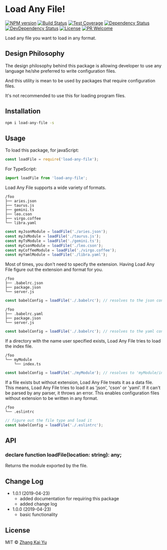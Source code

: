 # Load Any File!
[![NPM version][npm-image]][npm-url]
[![Build Status][travis-image]][travis-url]
[![Test Coverage][cov-image]][cov-url]
[![Dependency Status][daviddm-image]][daviddm-url]
[![DevDependency Status][daviddm-image-dev]][daviddm-url-dev]
[![License][license-image]][license-url]
[![PR Welcome][pr-image]][pr-url]

Load any file you want to load in any format.

## Design Philosophy

The design philosophy behind this package is allowing developer to use any
language he/she preferred to write configuration files.

And this utility is mean to be used by packages that require configuration
files.

It's not recommended to use this for loading program files.

## Installation

```bash
npm i load-any-file -s
```

## Usage

To load this package, for javaScript:
```js
const loadFile = require('load-any-file');
```
For TypeScript:
```ts
import loadFile from 'load-any-file';
```

Load Any File supports a wide variety of formats.

```
/foo
├── aries.json
├── taurus.js
├── gemini.ts
├── leo.cson
├── virgo.coffee
└── libra.yaml
```

``` js
const myJsonModule = loadFile('./aries.json');
const myJsModule = loadFile('./taurus.js');
const myTsModule = loadFile('./gemini.ts');
const myCsonModule = loadFile('./leo.cson');
const myCoffeeModule = loadFile('./virgo.coffee');
const myYamlModule = loadFile('./libra.yaml');
```

Most of times, you don't need to specify the extension. Having Load Any File
figure out the extension and format for you.

```
/foo
├── .babelrc.json
├── package.json
└── server.js
```

```js
const babelConfig = loadFile('./.babelrc'); // resolves to the json config
```

```
/foo
├── .babelrc.yaml
├── package.json
└── server.js
```

```js
const babelConfig = loadFile('./.babelrc'); // resolves to the yaml config
```

If a directory with the name user specified exists, Load Any File tries to load
the index file.

```
/foo
└── myModule
    └── index.ts
```

```js
const babelConfig = loadFile('./myModule'); // resolves to 'myModule/index.ts'
```

If a file exists but without extension, Load Any File treats it as a data file.
This means, Load Any File tries to load it as 'json', 'cson' or 'yaml'. If it
can't be parsed by any parser, it throws an error. This enables configuration
files without extension to be written in any format.

```
/foo
└── .eslintrc
```

```js
// figure out the file type and load it
const babelConfig = loadFile('./.eslintrc');
```

## API

### declare function loadFile(location: string): any;

Returns the module exported by the file.

## Change Log

- 1.0.1 (2019-04-23)
  - added documentation for requiring this package
  - added change log
- 1.0.0 (2019-04-23)
  - basic functionality

## License

MIT © [Zhang Kai Yu][license-url]

[npm-image]: https://badge.fury.io/js/load-any-file.svg
[npm-url]: https://npmjs.org/package/load-any-file
[travis-image]: https://travis-ci.org/zhangkaiyulw/load-any-file.svg?branch=master
[travis-url]: https://travis-ci.org/zhangkaiyulw/load-any-file
[cov-image]: https://codecov.io/gh/zhangkaiyulw/load-any-file/branch/master/graph/badge.svg
[cov-url]: https://codecov.io/gh/zhangkaiyulw/load-any-file
[daviddm-image]: https://david-dm.org/zhangkaiyulw/load-any-file.svg?theme=shields.io
[daviddm-url]: https://david-dm.org/zhangkaiyulw/load-any-file
[daviddm-image-dev]: https://david-dm.org/zhangkaiyulw/load-any-file/dev-status.svg
[daviddm-url-dev]: https://david-dm.org/zhangkaiyulw/load-any-file?type=dev
[license-image]: https://img.shields.io/github/license/zhangkaiyulw/load-any-file.svg
[license-url]: https://github.com/zhangkaiyulw/load-any-file/blob/master/LICENSE
[pr-image]: https://img.shields.io/badge/PRs-welcome-brightgreen.svg
[pr-url]: https://github.com/zhangkaiyulw/load-any-file/blob/master/CONTRIBUTING.md
